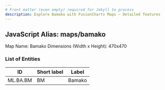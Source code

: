 ```yaml
---
# Front matter (even empty) required for Jekyll to process
description: Explore Bamako with FusionCharts Maps – Detailed features for seamless integration. Try now & enhance your data visualization today! 
---
```


## JavaScript Alias: maps/bamako

Map Name: Bamako
Dimensions (Width x Height): 470x470

### List of Entities

| ID       | Short label | Label  |
| -------- | ----------- | ------ |
| ML.BA.BM | BM          | Bamako |
